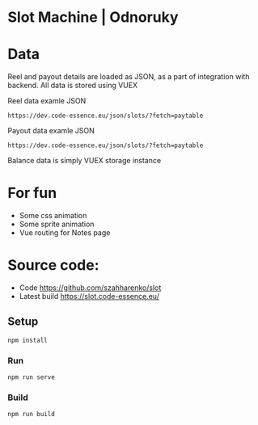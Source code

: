 # Slot Machine | Odnoruky

# Data
Reel and payout details are loaded as JSON, as a part of integration with backend.
All data is stored using VUEX

Reel data examle JSON
```
https://dev.code-essence.eu/json/slots/?fetch=paytable
```

Payout data examle JSON
```
https://dev.code-essence.eu/json/slots/?fetch=paytable
```

Balance data is simply VUEX storage instance

# For fun
- Some css animation
- Some sprite animation
- Vue routing for Notes page

# Source code:
- Code https://github.com/szahharenko/slot
- Latest build https://slot.code-essence.eu/

## Setup
```
npm install
```
### Run
```
npm run serve
```

### Build
```
npm run build
```
